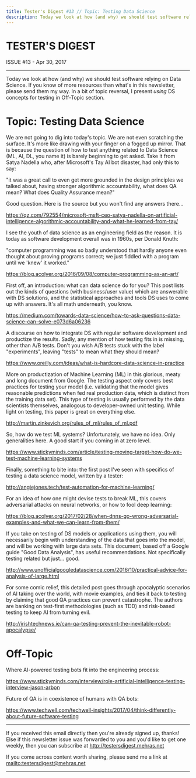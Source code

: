 ```yaml
---
title: Tester's Digest #13 // Topic: Testing Data Science
description: Today we look at how (and why) we should test software relying on Data Science. If you know of more resources than what's in this newsletter, please send them my way. In a bit of topic reversal, I present *using* DS concepts for testing in Off-Topic section.
---
```


TESTER'S DIGEST
===============
ISSUE #13 - Apr 30, 2017

---

Today we look at how (and why) we should test software relying on Data Science. If you know of more resources than what's in this newsletter, please send them my way. In a bit of topic reversal, I present *using* DS concepts for testing in Off-Topic section.

Topic: Testing Data Science
===========================

We are not going to dig into today's topic. We are not even scratching the surface. It's more like drawing with your finger on a fogged up mirror. That is because the question of how to test anything related to Data Science (ML, AI, DL, you name it) is barely beginning to get asked. Take it from Satya Nadella who, after Microsoft's Tay AI bot disaster, had only this to say:

"it was a great call to even get more grounded in the design principles we talked about, having stronger algorithmic accountability, what does QA mean? What does Quality Assurance mean?"

Good question. Here is the source but you won't find any answers there...

<https://qz.com/792554/microsoft-msft-ceo-satya-nadella-on-artificial-intelligence-algorithmic-accountability-and-what-he-learned-from-tay/>

I see the youth of data science as an engineering field as the reason. It is today as software development overall was in 1960s, per Donald Knuth:

"computer programming was so badly understood that hardly anyone even thought about proving programs correct; we just fiddled with a program until we 'knew' it worked."

<https://blog.acolyer.org/2016/09/08/computer-programming-as-an-art/>

First off, an introduction: what can data science do for you? This post lists out the kinds of questions (with business/user value) which are answerable with DS solutions, and the statistical approaches and tools DS uses to come up with answers. It's all math underneath, you know.

<https://medium.com/towards-data-science/how-to-ask-questions-data-science-can-solve-e073d6a06236>

A discourse on how to integrate DS with regular software development and productize the results. Sadly, any mention of how testing fits in is missing, other than A/B tests. Don't you wish A/B tests stuck with the label "experiments", leaving "tests" to mean what they should mean?

<https://www.oreilly.com/ideas/what-is-hardcore-data-science-in-practice>

More on productization of Machine Learning (ML) in this glorious, meaty and long document from Google. The testing aspect only covers best practices for testing your model (i.e. validating that the model gives reasonable predictions when fed real production data, which is distinct from the training data set). This type of testing is usually performed by the data scientists themselves, analogous to developer-owned unit testing. While light on testing, this paper is great on everything else.

<http://martin.zinkevich.org/rules_of_ml/rules_of_ml.pdf>

So, how do we test ML systems? Unfortunately, we have no idea. Only generalities here. A good start if you coming in at zero level.

<https://www.stickyminds.com/article/testing-moving-target-how-do-we-test-machine-learning-systems>

Finally, something to bite into: the first post I've seen with specifics of testing a data science model, written by a tester:

<http://angiejones.tech/test-automation-for-machine-learning/>

For an idea of how one might devise tests to break ML, this covers adversarial attacks on neural networks, or how to fool deep learning:

<https://blog.acolyer.org/2017/02/28/when-dnns-go-wrong-adversarial-examples-and-what-we-can-learn-from-them/>

If you take on testing of DS models or applications using them, you will necessarily begin with understanding of the data that goes into the model, and will be working with large data sets. This document, based off a Google guide "Good Data Analysis", has useful recommendations. Not specifically testing related but just... good.

<http://www.unofficialgoogledatascience.com/2016/10/practical-advice-for-analysis-of-large.html>

For some comic relief, this detailed post goes through apocalyptic scenarios of AI taking over the world, with movie examples, and ties it back to testing by claiming that good QA practices can prevent catastrophe. The authors are banking on test-first methodologies (such as TDD) and risk-based testing to keep AI from turning evil.

<http://irishtechnews.ie/can-qa-testing-prevent-the-inevitable-robot-apocalypse/>

Off-Topic
=========

Where AI-powered testing bots fit into the engineering process:

<https://www.stickyminds.com/interview/role-artificial-intelligence-testing-interview-jason-arbon>

Future of QA is in coexistence of humans with QA bots:

<https://www.techwell.com/techwell-insights/2017/04/think-differently-about-future-software-testing>

---

If you received this email directly then you're already signed up, thanks! Else
if this newsletter issue was forwarded to you and you'd like to get one weekly,
then you can subscribe at <http://testersdigest.mehras.net>

If you come across content worth sharing, please send me a link at
<mailto:testersdigest@mehras.net>

---
